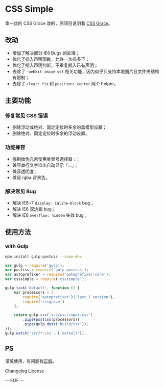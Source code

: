 # CSS Simple

拿一丝的 CSS Grace 改的，原项目说明看 [CSS Grace](https://github.com/cssdream/cssgrace)。

## 改动
* 增加了解决部分 IE6 Bugs 的处理；
* 优化了插入声明函数，允许一次插多下；
* 优化了插入声明判断，不重复插入已有声明；
* 去除了 `-webkit-image-set` 相关功能，因为似乎只支持本地图片且文件夹结构有限制；
* 去除了 `clear: fix` 和 `position: center` 两个 helper。

## 主要功能

### 修复常见 CSS 错误
* 删除浮动或绝对、固定定位时多余的盒模型设置；
* 删除绝对、固定定位时多余的浮动设置。

### 功能兼容
* 强制给伪元素使用单冒号选择器 `:`；
* 兼容单行文字溢出自动显示「…」；
* 兼容透明度；
* 兼容 rgba 背景色。

### 解决常见 Bug
* 解决 IE6~7 `display: inline-block` bug；
* 解决 IE6 双边距 bug；
* 解决 IE6 `overflow: hidden` 失效 bug；

## 使用方法

### with Gulp

```bash
npm install gulp-postcss --save-dev
```

```js
var gulp = require('gulp');
var postcss = require('gulp-postcss');
var autoprefixer = require('autoprefixer-core');
var csssimple = require('csssimple');

gulp.task('default', function () {
    var processors = [
        require('autoprefixer')('last 1 version'),
        require('cssgrace')
    ];

    return gulp.src('src/css/input.css')
        .pipe(postcss(processors))
        .pipe(gulp.dest('build/css'));
});
gulp.watch('src/*.css', ['default']);
```

## PS
谨慎使用，有问题找[正版](https://github.com/cssdream/cssgrace)。

[Changelog](CHANGELOG.md)
[License](LICENSE)

-- EOF --



